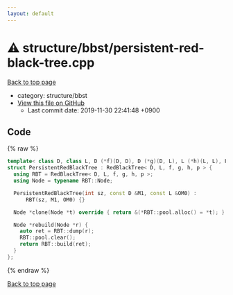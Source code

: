 ```yaml
---
layout: default
---
```


<!-- mathjax config similar to math.stackexchange -->
<script type="text/javascript" async
  src="https://cdnjs.cloudflare.com/ajax/libs/mathjax/2.7.5/MathJax.js?config=TeX-MML-AM_CHTML">
</script>
<script type="text/x-mathjax-config">
  MathJax.Hub.Config({
    TeX: { equationNumbers: { autoNumber: "AMS" }},
    tex2jax: {
      inlineMath: [ ['$','$'] ],
      processEscapes: true
    },
    "HTML-CSS": { matchFontHeight: false },
    displayAlign: "left",
    displayIndent: "2em"
  });
</script>

<script type="text/javascript" src="https://cdnjs.cloudflare.com/ajax/libs/jquery/3.4.1/jquery.min.js"></script>
<script src="https://cdn.jsdelivr.net/npm/jquery-balloon-js@1.1.2/jquery.balloon.min.js" integrity="sha256-ZEYs9VrgAeNuPvs15E39OsyOJaIkXEEt10fzxJ20+2I=" crossorigin="anonymous"></script>
<script type="text/javascript" src="../../../assets/js/copy-button.js"></script>
<link rel="stylesheet" href="../../../assets/css/copy-button.css" />


# :warning: structure/bbst/persistent-red-black-tree.cpp
<a href="../../../index.html">Back to top page</a>

* category: structure/bbst
* <a href="{{ site.github.repository_url }}/blob/master/structure/bbst/persistent-red-black-tree.cpp">View this file on GitHub</a>
    - Last commit date: 2019-11-30 22:41:48 +0900




## Code
{% raw %}
```cpp
template< class D, class L, D (*f)(D, D), D (*g)(D, L), L (*h)(L, L), L (*p)(L, int) >
struct PersistentRedBlackTree : RedBlackTree< D, L, f, g, h, p > {
  using RBT = RedBlackTree< D, L, f, g, h, p >;
  using Node = typename RBT::Node;

  PersistentRedBlackTree(int sz, const D &M1, const L &OM0) :
      RBT(sz, M1, OM0) {}

  Node *clone(Node *t) override { return &(*RBT::pool.alloc() = *t); }

  Node *rebuild(Node *r) {
    auto ret = RBT::dump(r);
    RBT::pool.clear();
    return RBT::build(ret);
  }
};

```
{% endraw %}

<a href="../../../index.html">Back to top page</a>

